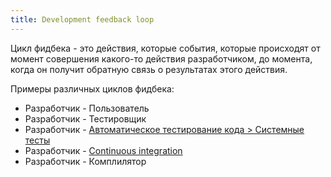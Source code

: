 ```yaml
---
title: Development feedback loop
---
```



Цикл фидбека - это действия, которые события, которые происходят от момент совершения какого-то действия разработчиком, до момента, когда он получит обратную связь о результатах этого действия.

Примеры различных циклов фидбека:
- Разработчик - Пользователь
- Разработчик - Тестировщик
- Разработчик - [Автоматическое тестирование кода > Системные тесты](../Testing/%D0%90%D0%B2%D1%82%D0%BE%D0%BC%D0%B0%D1%82%D0%B8%D1%87%D0%B5%D1%81%D0%BA%D0%BE%D0%B5%20%D1%82%D0%B5%D1%81%D1%82%D0%B8%D1%80%D0%BE%D0%B2%D0%B0%D0%BD%D0%B8%D0%B5%20%D0%BA%D0%BE%D0%B4%D0%B0.md#Системные%20тесты)
- Разработчик - [Continuous integration](../DevOps/Continuous%20integration.md)
- Разработчик - Комплилятор